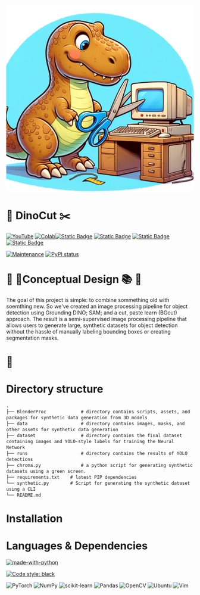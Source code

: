 
<div align="center">
    <img src="./assets/DINOcut_thumbnail.png" width="%">
</div>


# 🦖 DinoCut ✂️


[![YouTube](https://badges.aleen42.com/src/youtube.svg)](https://www.youtube.com/watch?v=Cf0wft5CKT4) [![Colab](https://colab.research.google.com/assets/colab-badge.svg)](https://colab.research.google.com/drive/1xbq9rEOtyQh8QUQU-__E-Ub3Wy3X1NoV)[![Static Badge](https://img.shields.io/badge/GroundingDINO-arXiv-blue)](https://arxiv.org/abs/2303.05499) [![Static Badge](https://img.shields.io/badge/Segment_Anything-arXiv-blue)](https://arxiv.org/abs/2304.02643) [![Static Badge](https://img.shields.io/badge/Cut_Paste_Learn-arXiv-blue)](https://arxiv.org/abs/1708.01642) [![Static Badge](https://img.shields.io/badge/Grounded_SAM-arXiv-blue)](https://arxiv.org/abs/2401.14159)



[![Maintenance](https://img.shields.io/badge/Maintained%3F-yes-green.svg)](https://GitHub.com/Naereen/StrapDown.js/graphs/commit-activity) [![PyPI status](https://img.shields.io/pypi/status/ansicolortags.svg)](https://pypi.python.org/pypi/ansicolortags/)


# 🧠 🚀Conceptual Design 📚 🤯
The goal of this project is simple: to combine sommething old with soemthing new. So we've created an image processing pipeline for object detection using Grounding DINO; SAM; and a cut, paste learn (BGcut) approach. The result is a semi-supervised image processing pipeline that allows users to generate large, synthetic datasets for object detection without the hassle of manually labeling bounding boxes or creating segmentation masks. 
 
 # 📓 

# Directory structure

    .
    ├── BlenderProc             # directory contains scripts, assets, and packages for synthetic data generation from 3D models
    ├── data                    # directory contains images, masks, and other assets for synthetic data generation
    ├── dataset                 # directory contains the final dataset containing images and YOLO-style labels for training the Neural Network
    ├── runs                    # directory contains the results of YOLO detections 
    ├── chroma.py               # a python script for generating synthetic datasets using a green screen.
    ├── requirements.txt	# latest PIP dependencies 	
    └── synthetic.py		# Script for generating the synthetic dataset using a CLI 	
    └── README.md

# Installation 

# Languages & Dependencies 
[![made-with-python](https://img.shields.io/badge/Made%20with-Python-1f425f.svg)](https://www.python.org/)
 
[![Code style: black](https://img.shields.io/badge/code%20style-black-000000.svg)](https://github.com/psf/black)


![PyTorch](https://img.shields.io/badge/PyTorch-%23EE4C2C.svg?style=for-the-badge&logo=PyTorch&logoColor=white)
![NumPy](https://img.shields.io/badge/numpy-%23013243.svg?style=for-the-badge&logo=numpy&logoColor=white)
![scikit-learn](https://img.shields.io/badge/scikit--learn-%23F7931E.svg?style=for-the-badge&logo=scikit-learn&logoColor=white)
![Pandas](https://img.shields.io/badge/pandas-%23150458.svg?style=for-the-badge&logo=pandas&logoColor=white)
![OpenCV](https://img.shields.io/badge/opencv-%23white.svg?style=for-the-badge&logo=opencv&logoColor=white)
![Ubuntu](https://img.shields.io/badge/Ubuntu-E95420?style=for-the-badge&logo=ubuntu&logoColor=white) ![Vim](https://img.shields.io/badge/VIM-%2311AB00.svg?style=for-the-badge&logo=vim&logoColor=white)


